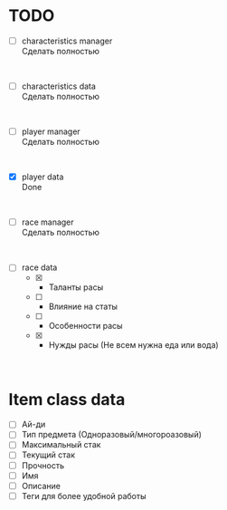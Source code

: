 # TODO
- [ ] characteristics manager<br>
Сделать полностью 
<br>

- [ ] characteristics data<br>
Сделать полностью 
<br>

- [ ] player manager<br>
Сделать полностью
<br>

- [X] player data<br>
Done
<br>

- [ ] race manager<br>
Сделать полностью 
<br>

- [ ] race data
    - [x] - Таланты расы<br>
    - [ ] - Влияние на статы<br>
    - [ ] - Особенности расы<br>
    - [x] - Нужды расы (Не всем нужна еда или вода)<br>
<br>


# Item class data
- [ ] Ай-ди
- [ ] Тип предмета (Одноразовый/многороазовый)
- [ ] Максимальный стак
- [ ] Текущий стак
- [ ] Прочность
- [ ] Имя
- [ ] Описание
- [ ] Теги для более удобной работы 
